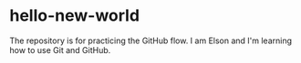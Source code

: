# hello-new-world
The repository is for practicing the GitHub flow.
I am Elson and I'm learning how to use Git and GitHub.
